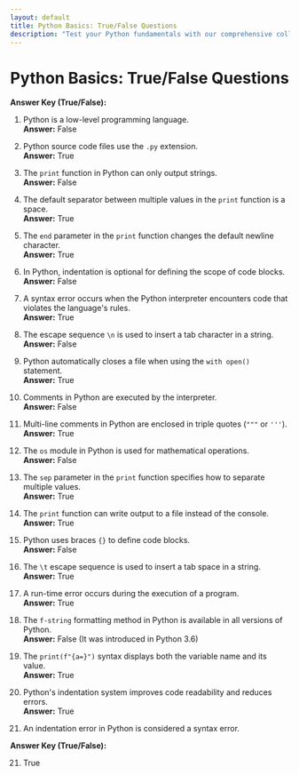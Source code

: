 ```yaml
---
layout: default
title: Python Basics: True/False Questions
description: "Test your Python fundamentals with our comprehensive collection of True/False on basic concepts. Perfect for beginners to practice and reinforce their learning."
---
```


# Python Basics: True/False Questions

**Answer Key (True/False):**

1. Python is a low-level programming language.  
   **Answer:** False  

2. Python source code files use the `.py` extension.  
   **Answer:** True  

3. The `print` function in Python can only output strings.  
   **Answer:** False  

4. The default separator between multiple values in the `print` function is a space.  
   **Answer:** True  

5. The `end` parameter in the `print` function changes the default newline character.  
   **Answer:** True  

6. In Python, indentation is optional for defining the scope of code blocks.  
   **Answer:** False  

7. A syntax error occurs when the Python interpreter encounters code that violates the language's rules.  
   **Answer:** True  

8. The escape sequence `\n` is used to insert a tab character in a string.  
   **Answer:** False  

9. Python automatically closes a file when using the `with open()` statement.  
   **Answer:** True  

10. Comments in Python are executed by the interpreter.  
    **Answer:** False  

11. Multi-line comments in Python are enclosed in triple quotes (`"""` or `'''`).  
    **Answer:** True  

12. The `os` module in Python is used for mathematical operations.  
    **Answer:** False  

13. The `sep` parameter in the `print` function specifies how to separate multiple values.  
    **Answer:** True  

14. The `print` function can write output to a file instead of the console.  
    **Answer:** True  

15. Python uses braces `{}` to define code blocks.  
    **Answer:** False  

16. The `\t` escape sequence is used to insert a tab space in a string.  
    **Answer:** True  

17. A run-time error occurs during the execution of a program.  
    **Answer:** True  

18. The `f-string` formatting method in Python is available in all versions of Python.  
    **Answer:** False (It was introduced in Python 3.6)  

19. The `print(f"{a=}")` syntax displays both the variable name and its value.  
    **Answer:** True  

20. Python's indentation system improves code readability and reduces errors.  
    **Answer:** True  

21. An indentation error in Python is considered a syntax error.

**Answer Key (True/False):**

21. True